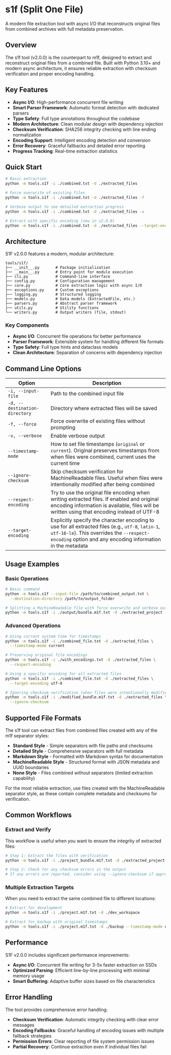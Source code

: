 # s1f (Split One File)

A modern file extraction tool with async I/O that reconstructs original files
from combined archives with full metadata preservation.

## Overview

The s1f tool (v2.0.0) is the counterpart to m1f, designed to extract and
reconstruct original files from a combined file. Built with Python 3.10+ and
modern async architecture, it ensures reliable extraction with checksum
verification and proper encoding handling.

## Key Features

- **Async I/O**: High-performance concurrent file writing
- **Smart Parser Framework**: Automatic format detection with dedicated parsers
- **Type Safety**: Full type annotations throughout the codebase
- **Modern Architecture**: Clean modular design with dependency injection
- **Checksum Verification**: SHA256 integrity checking with line ending
  normalization
- **Encoding Support**: Intelligent encoding detection and conversion
- **Error Recovery**: Graceful fallbacks and detailed error reporting
- **Progress Tracking**: Real-time extraction statistics

## Quick Start

```bash
# Basic extraction
python -m tools.s1f -i ./combined.txt -d ./extracted_files

# Force overwrite of existing files
python -m tools.s1f -i ./combined.txt -d ./extracted_files -f

# Verbose output to see detailed extraction progress
python -m tools.s1f -i ./combined.txt -d ./extracted_files -v

# Extract with specific encoding (new in v2.0.0)
python -m tools.s1f -i ./combined.txt -d ./extracted_files --target-encoding utf-16-le
```

## Architecture

S1F v2.0.0 features a modern, modular architecture:

```
tools/s1f/
├── __init__.py       # Package initialization
├── __main__.py       # Entry point for module execution
├── cli.py            # Command-line interface
├── config.py         # Configuration management
├── core.py           # Core extraction logic with async I/O
├── exceptions.py     # Custom exceptions
├── logging.py        # Structured logging
├── models.py         # Data models (ExtractedFile, etc.)
├── parsers.py        # Abstract parser framework
├── utils.py          # Utility functions
└── writers.py        # Output writers (file, stdout)
```

### Key Components

- **Async I/O**: Concurrent file operations for better performance
- **Parser Framework**: Extensible system for handling different file formats
- **Type Safety**: Full type hints and dataclass models
- **Clean Architecture**: Separation of concerns with dependency injection

## Command Line Options

| Option                        | Description                                                                                                                                                                                                   |
| ----------------------------- | ------------------------------------------------------------------------------------------------------------------------------------------------------------------------------------------------------------- |
| `-i, --input-file`            | Path to the combined input file                                                                                                                                                                               |
| `-d, --destination-directory` | Directory where extracted files will be saved                                                                                                                                                                 |
| `-f, --force`                 | Force overwrite of existing files without prompting                                                                                                                                                           |
| `-v, --verbose`               | Enable verbose output                                                                                                                                                                                         |
| `--timestamp-mode`            | How to set file timestamps (`original` or `current`). Original preserves timestamps from when files were combined, current uses the current time                                                              |
| `--ignore-checksum`           | Skip checksum verification for MachineReadable files. Useful when files were intentionally modified after being combined                                                                                      |
| `--respect-encoding`          | Try to use the original file encoding when writing extracted files. If enabled and original encoding information is available, files will be written using that encoding instead of UTF-8                     |
| `--target-encoding`           | Explicitly specify the character encoding to use for all extracted files (e.g., `utf-8`, `latin-1`, `utf-16-le`). This overrides the `--respect-encoding` option and any encoding information in the metadata |

## Usage Examples

### Basic Operations

```bash
# Basic command
python -m tools.s1f --input-file /path/to/combined_output.txt \
  --destination-directory /path/to/output_folder

# Splitting a MachineReadable file with force overwrite and verbose output
python -m tools.s1f -i ./output/bundle.m1f.txt -d ./extracted_project -f -v
```

### Advanced Operations

```bash
# Using current system time for timestamps
python -m tools.s1f -i ./combined_file.txt -d ./extracted_files \
  --timestamp-mode current

# Preserving original file encodings
python -m tools.s1f -i ./with_encodings.txt -d ./extracted_files \
  --respect-encoding

# Using a specific encoding for all extracted files
python -m tools.s1f -i ./combined_file.txt -d ./extracted_files \
  --target-encoding utf-8

# Ignoring checksum verification (when files were intentionally modified)
python -m tools.s1f -i ./modified_bundle.m1f.txt -d ./extracted_files \
  --ignore-checksum
```

## Supported File Formats

The s1f tool can extract files from combined files created with any of the m1f
separator styles:

- **Standard Style** - Simple separators with file paths and checksums
- **Detailed Style** - Comprehensive separators with full metadata
- **Markdown Style** - Formatted with Markdown syntax for documentation
- **MachineReadable Style** - Structured format with JSON metadata and UUID
  boundaries
- **None Style** - Files combined without separators (limited extraction
  capability)

For the most reliable extraction, use files created with the MachineReadable
separator style, as these contain complete metadata and checksums for
verification.

## Common Workflows

### Extract and Verify

This workflow is useful when you want to ensure the integrity of extracted
files:

```bash
# Step 1: Extract the files with verification
python -m tools.s1f -i ./project_bundle.m1f.txt -d ./extracted_project -v

# Step 2: Check for any checksum errors in the output
# If any errors are reported, consider using --ignore-checksum if appropriate
```

### Multiple Extraction Targets

When you need to extract the same combined file to different locations:

```bash
# Extract for development
python -m tools.s1f -i ./project.m1f.txt -d ./dev_workspace

# Extract for backup with original timestamps
python -m tools.s1f -i ./project.m1f.txt -d ./backup --timestamp-mode original
```

## Performance

S1F v2.0.0 includes significant performance improvements:

- **Async I/O**: Concurrent file writing for 3-5x faster extraction on SSDs
- **Optimized Parsing**: Efficient line-by-line processing with minimal memory
  usage
- **Smart Buffering**: Adaptive buffer sizes based on file characteristics

## Error Handling

The tool provides comprehensive error handling:

- **Checksum Verification**: Automatic integrity checking with clear error
  messages
- **Encoding Fallbacks**: Graceful handling of encoding issues with multiple
  fallback strategies
- **Permission Errors**: Clear reporting of file system permission issues
- **Partial Recovery**: Continue extraction even if individual files fail

